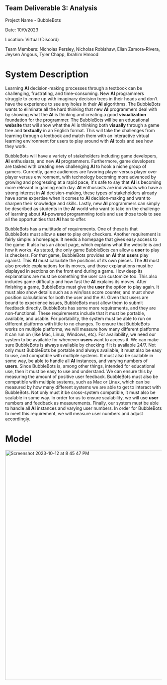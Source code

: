 ## Team Deliverable 3: Analysis
Project Name - BubbleBots

Date: 10/9/2023

Location: Virtual (Discord)

Team Members: Nicholas Persley, Nicholas Robishaw, Elian Zamora-Rivera, Jeysen Angous, Tyler Chapp, Ibrahim Hmood


# System Description


Learning **AI** decision-making processes through a textbook can be challenging, frustrating, and time-consuming. New **AI** programmers struggle to come up with imaginary decision trees in their heads and don't have the experience to see any holes in their **AI** algorithms. The BubbleBots wants to eliminate all the hard thinking that new **AI** programmers deal with by showing what the **AI** is thinking and creating a good **visualization** foundation for the programmer. The BubbleBots will be an educational **website** that will show what the AI is thinking both **visually** through a game tree and **textually** in an English format. This will take the challenges from learning through a textbook and match them with an interactive virtual learning environment for users to play around with **AI** tools and see how they work.

BubbleBots will have a variety of stakeholders including game developers, **AI** enthusiasts, and new **AI** programmers. Furthermore, game developers are tasked with creating new challenging **AI** to hook a niche group of gamers. Currently, game audiences are favoring player versus player over player versus environment, with technology becoming more advanced by growing and progressing at a rapid pace, it's safe to say that **AI** is becoming more relevant in gaming each day. **AI** enthusiasts are individuals who have a strong interest in **AI** decision-making, these types of stakeholders already have some expertise when it comes to **AI** decision-making and want to sharpen their knowledge and skills. Lastly, new **AI** programmers can simply be described as students in the **AI** world who want to take on the challenge of learning about **AI**-powered programming tools and use those tools to see all the opportunities that **AI** has to offer. 

BubbleBots has a multitude of requirements. One of these is that BubbleBots must allow a **user** to play only checkers. Another requirement is fairly simple: a homepage. It needs a homepage that gives easy access to the game. It also has an about page, which explains what the website is and how it works. As stated, the only game BubbleBots can allow a **user** to play is checkers. For that game, BubbleBots provides an **AI** that **users** play against. This **AI** must calculate the positions of its own pieces. The **AI** must also provide explanations for its moves, and those explanations must be displayed in sections on the front end during a game. How deep its explanations are must be something the user can customize too. This also includes game difficulty and how fast the **AI** explains its moves. After finishing a game, BubbleBots must give the **user** the option to play again. It must also show details such as a win/loss score counter, and must show position calculations for both the user and the AI. Given that users are bound to experience issues, BubbleBots must allow them to submit feedback directly.  BubbleBots has some more requirements, and they are non-functional. These requirements include that it must be portable, available, and usable. For portability, the system must be able to run on different platforms with little to no changes. To ensure that BubbleBots works on multiple platforms, we will measure how many different platforms it can run on (like Mac, Linux, Windows, etc). For availability, we need our system to be available for whenever **users** want to access it. We can make sure BubbleBots is always available by checking if it is available 24/7. Not only must BubbleBots be portable and always available, it must also be easy to use, and compatible with multiple systems. It must also be scalable in some way, be able to handle all **AI** instances, and varying numbers of **users**. Since BubbleBots is, among other things, intended for educational use, then it must be easy to use and understand. We can ensure this by measuring the amount of positive user feedback. BubbleBots must also be compatible with multiple systems, such as Mac or Linux, which can be measured by how many different systems we are able to get to interact with BubbleBots. Not only must it be cross-system compatible, it must also be scalable in some way. In order for us to ensure scalability, we will use **user** numbers and feedback as measurements. Finally, our system must be able to handle all **AI** instances and varying user numbers. In order for BubbleBots to meet this requirement, we will measure user numbers and adjust accordingly.

# Model
<img width="741" alt="Screenshot 2023-10-12 at 8 45 47 PM" src="https://github.com/N1ckP3rsl3y/TheBubbleBots/assets/93228715/7cbd4946-0e74-4efc-99ce-8a2f23f35ac4">


